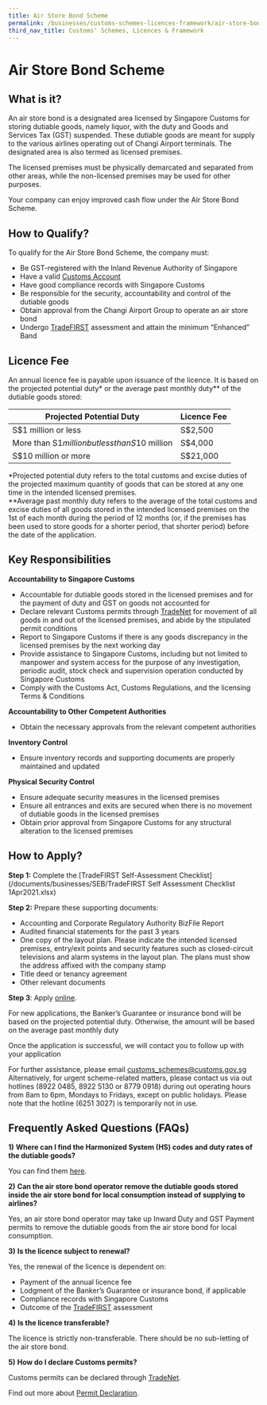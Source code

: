 ```yaml
---
title: Air Store Bond Scheme
permalink: /businesses/customs-schemes-licences-framework/air-store-bond-scheme
third_nav_title: Customs' Schemes, Licences & Framework
---
```


# Air Store Bond Scheme

## What is it?

An air store bond is a designated area licensed by Singapore Customs for storing dutiable goods, namely liquor, with the duty and Goods and Services Tax (GST) suspended. These dutiable goods are meant for supply to the various airlines operating out of Changi Airport terminals. The designated area is also termed as licensed premises.

The licensed premises must be physically demarcated and separated from other areas, while the non-licensed premises may be used for other purposes.

Your company can enjoy improved cash flow under the Air Store Bond Scheme.

## How to Qualify?

To qualify for the Air Store Bond Scheme, the company must:

-   Be GST-registered with the Inland Revenue Authority of Singapore
-   Have a valid  [Customs Account](/businesses/new-traders-and-registration-services/registration-services/activate-customs-account)
-   Have good compliance records with Singapore Customs
-   Be responsible for the security, accountability and control of the dutiable goods
-   Obtain approval from the Changi Airport Group to operate an air store bond
-   Undergo  [TradeFIRST](/businesses/customs-schemes-licences-framework/trade-first) assessment and attain the minimum “Enhanced” Band

## Licence Fee

An annual licence fee is payable upon issuance of the licence. It is based on the projected potential duty* or the average past monthly duty** of the dutiable goods stored:

| Projected Potential Duty | Licence Fee |
|--------------------------|-------------|
| S$1 million or less | S$2,500 |
| More than S$1 million but less than S$10 million | S$4,000 |
| S$10 million or more | S$21,000 |


*Projected potential duty refers to the total customs and excise duties of the projected maximum quantity of goods that can be stored at any one time in the intended licensed premises.  
**Average past monthly duty refers to the average of the total customs and excise duties of all goods stored in the intended licensed premises on the 1st of each month during the period of 12 months (or, if the premises has been used to store goods for a shorter period, that shorter period) before the date of the application.

## Key Responsibilities

**Accountability to Singapore Customs**
    
   -   Accountable for dutiable goods stored in the licensed premises and for the payment of duty and GST on goods not accounted for
   -   Declare relevant Customs permits through  [TradeNet](/businesses/national-single-window/overview/what-you-need-to-know-about-tradenet) for movement of all goods in and out of the licensed premises, and abide by the stipulated permit conditions
   -   Report to Singapore Customs if there is any goods discrepancy in the licensed premises by the next working day
   -   Provide assistance to Singapore Customs, including but not limited to manpower and system access for the purpose of any investigation, periodic audit, stock check and supervision operation conducted by Singapore Customs
   -   Comply with the Customs Act, Customs Regulations, and the licensing Terms & Conditions

**Accountability to Other Competent Authorities**
    
   -   Obtain the necessary approvals from the relevant competent authorities

**Inventory Control**
    
   -   Ensure inventory records and supporting documents are properly maintained and updated

**Physical Security Control**
    
   -   Ensure adequate security measures in the licensed premises
   -   Ensure all entrances and exits are secured when there is no movement of dutiable goods in the licensed premises
   -   Obtain prior approval from Singapore Customs for any structural alteration to the licensed premises

## How to Apply?

**Step 1:**  Complete the  [TradeFIRST Self-Assessment Checklist](/documents/businesses/SEB/TradeFIRST Self Assessment Checklist 1Apr2021.xlsx)

**Step 2:**  Prepare these supporting documents:

-   Accounting and Corporate Regulatory Authority BizFile Report
-   Audited financial statements for the past 3 years
-   One copy of the layout plan. Please indicate the intended licensed premises, entry/exit points and security features such as closed-circuit televisions and alarm systems in the layout plan. The plans must show the address affixed with the company stamp
-   Title deed or tenancy agreement
-   Other relevant documents

**Step 3**: Apply  [online](http://eservices.customs.gov.sg/scripts/customs/whselic/WHS1_Form.asp).

For new applications, the Banker’s Guarantee or insurance bond will be based on the projected potential duty. Otherwise, the amount will be based on the average past monthly duty

Once the application is successful, we will contact you to follow up with your application

For further assistance, please email  [customs_schemes@customs.gov.sg](mailto:customs_schemes@customs.gov.sg)
Alternatively, for urgent scheme-related matters, please contact us via out hotlines (8922 0485, 8922 5130 or 8779 0918) during out operating hours from 8am to 6pm, Mondays to Fridays, except on public holidays. Please note that the hotline (6251 3027) is temporarily not in use.

## Frequently Asked Questions (FAQs)

**1)** **Where can I find the Harmonized System (HS) codes and duty rates of the dutiable goods?**

You can find them  [here](/businesses/valuation-duties-taxes-fees/duties-and-dutiable-goods/list-of-dutiable-goods).

**2)** **Can the air store bond operator remove the dutiable goods stored inside the air store bond for local consumption instead of supplying to airlines?**

Yes, an air store bond operator may take up Inward Duty and GST Payment permits to remove the dutiable goods from the air store bond for local consumption.

**3)** **Is the licence subject to renewal?**

Yes, the renewal of the licence is dependent on:

-   Payment of the annual licence fee
-   Lodgment of the Banker’s Guarantee or insurance bond, if applicable
-   Compliance records with Singapore Customs
-   Outcome of the  [TradeFIRST](/businesses/customs-schemes-licences-framework/trade-first) assessment

**4)** **Is the licence transferable?**

The licence is strictly non-transferable. There should be no sub-letting of the air store bond.

**5)** **How do I declare Customs permits?**

Customs permits can be declared through  [TradeNet](/businesses/national-single-window/overview/what-you-need-to-know-about-tradenet).

Find out more about  [Permit Declaration](/businesses/new-traders-and-registration-services/overview).
